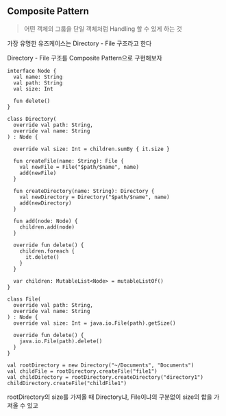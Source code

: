 ## Composite Pattern

> 어떤 객체의 그룹을 단일 객체처럼 Handling 할 수 있게 하는 것

가장 유명한 유즈케이스는 Directory - File 구조라고 한다

Directory - File 구조를 Composite Pattern으로 구현해보자

```
interface Node {
  val name: String
  val path: String
  val size: Int

  fun delete()
} 

class Directory(
  override val path: String,
  override val name: String
) : Node {

  override val size: Int = children.sumBy { it.size }
  
  fun createFile(name: String): File {
    val newFile = File("$path/$name", name)
    add(newFile)
  }

  fun createDirectory(name: String): Directory {
    val newDirectory = Directory("$path/$name", name)
    add(newDirectory)
  }

  fun add(node: Node) {
    children.add(node)
  }
  
  override fun delete() {
    children.foreach {
      it.delete()
    }
  }

  var children: MutableList<Node> = mutableListOf()
}

class File(
  override val path: String,
  override val name: String
) : Node {
  override val size: Int = java.io.File(path).getSize()

  override fun delete() {
    java.io.File(path).delete()
  }
}

val rootDirectory = new Directory("~/Documents", "Documents")
val childFile = rootDirectory.createFile("file1")
val childDirectory = rootDirectory.createDirectory("directory1")
childDirectory.createFile("childFile1")

```

rootDirectory의 size를 가져올 때 Directory냐, File이냐의 구분없이 size의 합을 가져올 수 있고 